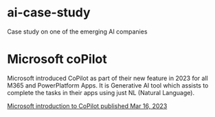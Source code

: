# ai-case-study
 Case study on one of the emerging AI companies

# Microsoft coPilot
Microsoft introduced CoPilot as part of their new feature in 2023 for all M365 and PowerPlatform Apps. It is Generative AI tool which assists to complete the tasks in their apps using just NL (Natural Language).

[Microsoft introduction to CoPilot published Mar 16, 2023](https://blogs.microsoft.com/blog/2023/03/16/introducing-microsoft-365-copilot-your-copilot-for-work/)
